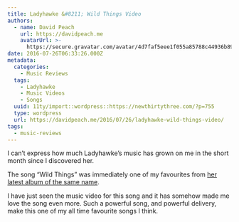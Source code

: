 ```yaml
---
title: Ladyhawke &#8211; Wild Things Video
authors:
  - name: David Peach
    url: https://davidpeach.me
    avatarUrl: >-
      https://secure.gravatar.com/avatar/4d7faf5eee1f055a85788c44936b8995eaab6dfb004e7854ec747ccb272e91ee?s=96&d=mm&r=g
date: 2016-07-26T06:33:26.000Z
metadata:
  categories:
    - Music Reviews
  tags:
    - Ladyhawke
    - Music Videos
    - Songs
  uuid: 11ty/import::wordpress::https://newthirtythree.com/?p=755
  type: wordpress
  url: https://davidpeach.me/2016/07/26/ladyhawke-wild-things-video/
tags:
  - music-reviews
---
```

I can’t express how much Ladyhawke’s music has grown on me in the short month since I discovered her.

The song “Wild Things” was immediately one of my favourites from [her latest album of the same name](/2016/06/wild-things-by-ladyhawke/).

I have just seen the music video for this song and it has somehow made me love the song even more. Such a powerful song, and powerful delivery, make this one of my all time favourite songs I think.